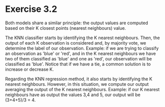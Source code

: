 
# Exercise 3.2

Both models share a similar principle: the output values are computed based on their K closest points (nearest neighbours) value.

The KNN classifier starts by identifying the K nearest neighbours. Then, the output of each K observation is considered and, by majority vote, we determine the label of our observation. Example: if we are trying to classify an observation as 'blue' or 'red', and in the K nearest neighbours we have two of them classified as 'blue' and one as 'red', our observation will be classified as 'blue'. Notice that if we have a tie, a common solution is to increase or decrease K.

Regarding the KNN regression method, it also starts by identifying the K nearest neighbours. However, in this situation, we compute our output averaging the output of the K nearest neighbours. Example: if our K nearest neighbours have as output the values 3,4 and 5, our output will be (3+4+5)/3 = 4. 
